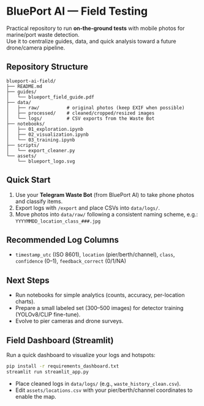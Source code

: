 # BluePort AI — Field Testing

Practical repository to run **on-the-ground tests** with mobile photos for marine/port waste detection.  
Use it to centralize guides, data, and quick analysis toward a future drone/camera pipeline.

## Repository Structure
```
blueport-ai-field/
├── README.md
├── guides/
│   └── blueport_field_guide.pdf
├── data/
│   ├── raw/          # original photos (keep EXIF when possible)
│   ├── processed/    # cleaned/cropped/resized images
│   └── logs/         # CSV exports from the Waste Bot
├── notebooks/
│   ├── 01_exploration.ipynb
│   ├── 02_visualization.ipynb
│   └── 03_training.ipynb
├── scripts/
│   └── export_cleaner.py
└── assets/
    └── blueport_logo.svg
```

## Quick Start
1. Use your **Telegram Waste Bot** (from BluePort AI) to take phone photos and classify items.
2. Export logs with `/export` and place CSVs into `data/logs/`.
3. Move photos into `data/raw/` following a consistent naming scheme, e.g.:
   `YYYYMMDD_location_class_###.jpg`

## Recommended Log Columns
- `timestamp_utc` (ISO 8601), `location` (pier/berth/channel), `class`, `confidence` (0–1), `feedback_correct` (0/1/NA)

## Next Steps
- Run notebooks for simple analytics (counts, accuracy, per-location charts).
- Prepare a small labeled set (300–500 images) for detector training (YOLOv8/CLIP fine-tune).
- Evolve to pier cameras and drone surveys.


## Field Dashboard (Streamlit)
Run a quick dashboard to visualize your logs and hotspots:

```bash
pip install -r requirements_dashboard.txt
streamlit run streamlit_app.py
```

- Place cleaned logs in `data/logs/` (e.g., `waste_history_clean.csv`).
- Edit `assets/locations.csv` with your pier/berth/channel coordinates to enable the map.
